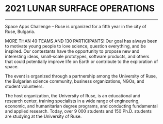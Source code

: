 # 2021 LUNAR SURFACE OPERATIONS
---
Space Apps Challenge – Ruse is organized for a fifth year in the city of Ruse, Bulgaria.

MORE THAN 40 TEAMS AND 130 PARTICIPANTS!
Our goal has always been to motivate young people to love science, question everything, and be inspired.
Our contestants have the opportunity to propose new and interesting ideas, small-scale prototypes, software products, and others that could potentially improve life on Earth or contribute to the exploration of space.

The event is organized through a partnership among the University of Ruse, the Bulgarian science community, business organizations, NGOs, and student volunteers.

The host organization, the University of Ruse, is an educational and research center, training specialists in a wide range of engineering, economic, and humanitarian degree programs, and conducting fundamental and applied research. Today, over 9 000 students and 150 Ph.D. students are studying at the University of Ruse.

